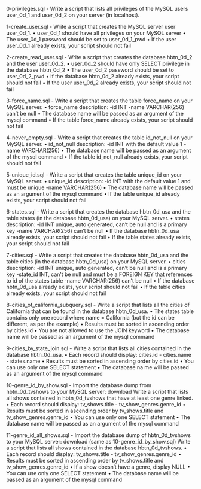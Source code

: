 0-privileges.sql - Write a script that lists all privileges of the MySQL users user_0d_1 and user_0d_2 on your server (in localhost).

1-create_user.sql - Write a script that creates the MySQL server user user_0d_1.
    • user_0d_1 should have all privileges on your MySQL server
    • The user_0d_1 password should be set to user_0d_1_pwd
    • If the user user_0d_1 already exists, your script should not fail

2-create_read_user.sql - Write a script that creates the database hbtn_0d_2 and the user user_0d_2.
    • user_0d_2 should have only SELECT privilege in the database hbtn_0d_2
    • The user_0d_2 password should be set to user_0d_2_pwd
    • If the database hbtn_0d_2 already exists, your script should not fail
    • If the user user_0d_2 already exists, your script should not fail

3-force_name.sql - Write a script that creates the table force_name on your MySQL server.
    • force_name description:
        -id INT
        -name VARCHAR(256) can’t be null
    • The database name will be passed as an argument of the mysql command
    • If the table force_name already exists, your script should not fail

4-never_empty.sql - Write a script that creates the table id_not_null on your MySQL server.
    • id_not_null description:
        -id INT with the default value 1
        -name VARCHAR(256)
    • The database name will be passed as an argument of the mysql command
    • If the table id_not_null already exists, your script should not fail

5-unique_id.sql - Write a script that creates the table unique_id on your MySQL server.
    • unique_id description:
        -id INT with the default value 1 and must be unique
        -name VARCHAR(256)
    • The database name will be passed as an argument of the mysql command
    • If the table unique_id already exists, your script should not fail

6-states.sql - Write a script that creates the database hbtn_0d_usa and the table states (in the database hbtn_0d_usa) on your MySQL server.
    • states description:
        -id INT unique, auto generated, can’t be null and is a primary key
        -name VARCHAR(256) can’t be null
    • If the database hbtn_0d_usa already exists, your script should not fail
    • If the table states already exists, your script should not fail

7-cities.sql - Write a script that creates the database hbtn_0d_usa and the table cities (in the database hbtn_0d_usa) on your MySQL server.
    • cities description:
        -id INT unique, auto generated, can’t be null and is a primary key
        -state_id INT, can’t be null and must be a FOREIGN KEY that references to id of the states table
        -name VARCHAR(256) can’t be null
    • If the database hbtn_0d_usa already exists, your script should not fail
    • If the table cities already exists, your script should not fail

8-cities_of_california_subquery.sql - Write a script that lists all the cities of California that can be found in the database hbtn_0d_usa.
    • The states table contains only one record where name = California (but the id can be different, as per the example)
    • Results must be sorted in ascending order by cities.id
    • You are not allowed to use the JOIN keyword
    • The database name will be passed as an argument of the mysql command

9-cities_by_state_join.sql - Write a script that lists all cities contained in the database hbtn_0d_usa.
    • Each record should display: cities.id - cities.name - states.name
    • Results must be sorted in ascending order by cities.id
    • You can use only one SELECT statement
    • The database na me will be passed as an argument of the mysql command

10-genre_id_by_show.sql - Import the database dump from hbtn_0d_tvshows to your MySQL server: download
Write a script that lists all shows contained in hbtn_0d_tvshows that have at least one genre linked.
    • Each record should display: tv_shows.title - tv_show_genres.genre_id
    • Results must be sorted in ascending order by tv_shows.title and tv_show_genres.genre_id
    • You can use only one SELECT statement
    • The database name will be passed as an argument of the mysql command

11-genre_id_all_shows.sql - Import the database dump of hbtn_0d_tvshows to your MySQL server: download (same as 10-genre_id_by_show.sql)
Write a script that lists all shows contained in the database hbtn_0d_tvshows.
    • Each record should display: tv_shows.title - tv_show_genres.genre_id
    • Results must be sorted in ascending order by tv_shows.title and tv_show_genres.genre_id
    • If a show doesn’t have a genre, display NULL
    • You can use only one SELECT statement
    • The database name will be passed as an argument of the mysql command


